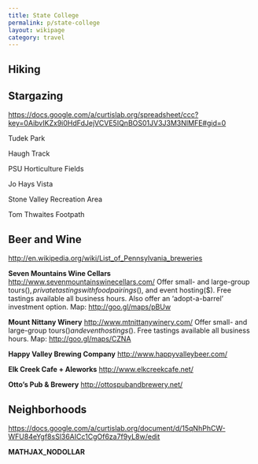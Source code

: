 ```yaml
---
title: State College
permalink: p/state-college
layout: wikipage
category: travel
---
```


Hiking
------

Stargazing
----------

<https://docs.google.com/a/curtislab.org/spreadsheet/ccc?key=0AibvIKZx9i0HdFdJejVCVE5IQnBOS01JV3J3M3NIMFE#gid=0>

Tudek Park

Haugh Track

PSU Horticulture Fields

Jo Hays Vista

Stone Valley Recreation Area

Tom Thwaites Footpath

Beer and Wine
-------------

<http://en.wikipedia.org/wiki/List_of_Pennsylvania_breweries>

**Seven Mountains Wine Cellars**
<http://www.sevenmountainswinecellars.com/>
Offer small- and large-group tours($), private tastings with food pairings($), and event hosting($). Free tastings available all business hours. Also offer an ‘adopt-a-barrel’ investment option.
Map: <http://goo.gl/maps/pBUw>

**Mount Nittany Winery**
<http://www.mtnittanywinery.com/>
Offer small- and large-group tours($) and event hostings($). Free tastings available all business hours.
Map: <http://goo.gl/maps/CZNA>

**Happy Valley Brewing Company**
<http://www.happyvalleybeer.com/>

**Elk Creek Cafe + Aleworks**
<http://www.elkcreekcafe.net/>

**Otto’s Pub & Brewery**
<http://ottospubandbrewery.net/>

Neighborhoods
-------------

<https://docs.google.com/a/curtislab.org/document/d/15qNhPhCW-WFU84eYgf8sSl36AICc1CgOf6za7f9yL8w/edit>

__MATHJAX_NODOLLAR__
